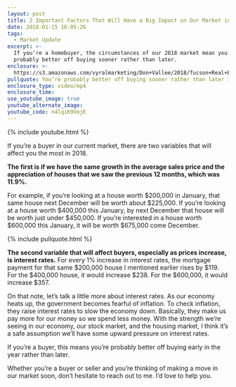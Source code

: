 ```yaml
---
layout: post
title: 2 Important Factors That Will Have a Big Impact on Our Market in 2018
date: 2018-01-15 16:05:26
tags:
  - Market Update
excerpt: >-
  If you’re a homebuyer, the circumstances of our 2018 market mean you’re
  probably better off buying sooner rather than later.
enclosure: >-
  https://s3.amazonaws.com/vyralmarketing/Don+Vallee/2018/Tucson+Real+Estate+Agent-+2018+Market+Projection.mp4
pullquote: You’re probably better off buying sooner rather than later in our market.
enclosure_type: video/mp4
enclosure_time:
use_youtube_image: true
youtube_alternate_image:
youtube_code: n4lqiK9VejE
---
```



{% include youtube.html %}

If you’re a buyer in our current market, there are two variables that will affect you the most in 2018.

**The first is if we have the same growth in the average sales price and the appreciation of houses that we saw the previous 12 months, which was 11.9%.**

For example, if you’re looking at a house worth $200,000 in January, that same house next December will be worth about $225,000. If you’re looking at a house worth $400,000 this January, by next December that house will be worth just under $450,000. If you’re interested in a house worth $600,000 this January, it will be worth $675,000 come December.

{% include pullquote.html %}

**The second variable that will affect buyers, especially as prices increase, is interest rates.** For every 1% increase in interest rates, the mortgage payment for that same $200,000 house I mentioned earlier rises by $119. For the $400,000 house, it would increase $238. For the $600,000, it would increase $357.

On that note, let’s talk a little more about interest rates. As our economy heats up, the government becomes fearful of inflation. To check inflation, they raise interest rates to slow the economy down. Basically, they make us pay more for our money so we spend less money. With the strength we’re seeing in our economy, our stock market, and the housing market, I think it’s a safe assumption we’ll have some upward pressure on interest rates.

If you’re a buyer, this means you’re probably better off buying early in the year rather than later.

Whether you’re a buyer or seller and you’re thinking of making a move in our market soon, don’t hesitate to reach out to me. I’d love to help you.